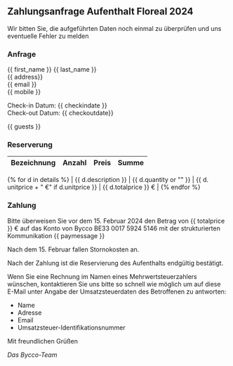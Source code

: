 ## Zahlungsanfrage Aufenthalt Floreal 2024

Wir bitten Sie, die aufgeführten Daten noch einmal zu überprüfen und uns eventuelle Fehler zu melden

### Anfrage

{{ first_name }} {{ last_name }}<br>
{{ address}}<br>
{{ email }}<br>
{{ mobile }}<br>

Check-in Datum: {{ checkindate }}<br>
Check-out Datum: {{ checkoutdate}}

{{ guests }}

### Reserverung

| Bezeichnung | Anzahl | Preis | Summe |
|:-------------|:------:|--------:|--------:|
{% for d in details %}
| {{ d.description }} | {{ d.quantity or "" }} | {{ d. unitprice + " €" if d.unitprice }} | {{ d.totalprice }} € |
{% endfor %}

### Zahlung

Bitte überweisen Sie vor dem 15. Februar 2024 den Betrag von {{ totalprice }} € auf das Konto von Bycco
BE33 0017 5924 5146 mit der strukturierten Kommunikation {{ paymessage }}

Nach dem 15. Februar fallen Stornokosten an.

Nach der Zahlung ist die Reservierung des Aufenthalts endgültig bestätigt.

Wenn Sie eine Rechnung im Namen eines Mehrwertsteuerzahlers wünschen, kontaktieren Sie uns bitte so schnell wie möglich
um auf diese E-Mail unter Angabe der Umsatzsteuerdaten des Betroffenen zu antworten:

- Name
- Adresse
- Email
- Umsatzsteuer-Identifikationsnummer

Mit freundlichen Grüßen

_Das Bycco-Team_
